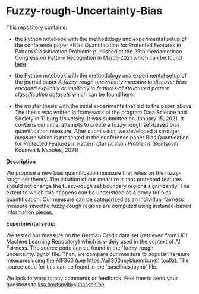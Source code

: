 # Fuzzy-rough-Uncertainty-Bias
This repository contains:
- the Python notebook with the methodology and experimental setup of the conference paper *Bias Quantification for Protected Features in Pattern Classification Problems published at the 25th Iberoamerican Congress on Pattern Recognition in March 2021 which can be found <a href="https://www.researchgate.net/publication/353098759_Bias_Quantification_for_Protected_Features_in_Pattern_Classification_Problems">here</a>.

- the Python notebook with the methodology and experimental setup of the journal paper *A fuzzy-rough uncertainty measure to discover bias encoded explicitly or implicitly in features of structured pattern classification datasets* which can be found <a href="https://www.sciencedirect.com/science/article/pii/S0167865522000058?via%3Dihub">here</a>.

- the master thesis with the initial experiments that led to the paper above. The thesis was written in framework of the program Data Science and Society in Tilburg University. It was submitted on January 15, 2021. It contains our initial attempts to create a fuzzy-rough set-based bias quantification measure. After submission, we developed a stronger measure which is presented in the conference paper Bias Quantication for Protected Features in Pattern Classication Problems (Koutsoviti Koumeri & Napoles, 2021)

**Description**

We propose a new bias quantification measure that relies on the fuzzy-rough set theory. The intuition of our measure is that protected features should not change the fuzzy-rough set boundary regions signiﬁcantly. The extent to which this happens can be understood as a proxy for bias quantiﬁcation. Our measure can be categorized as an individual fairness measure sincethe fuzzy-rough regions are computed using instance-based information pieces. 

**Experimental setup**

We tested our measure on the German Credit data set (retrieved from UCI Machine Learning Repository) which is widely used in the context of AI Fairness. The source code can be found in the 'fuzzy-rough uncertainty.ipynb' file. Then, we compare our measure to popular literature measures using the AIF360 (see https://aif360.mybluemix.net) toolkit. The source code for this can be found in the 'baselines.ipynb' file.

We look forward to any comments or feedback. 
Feel free to send your questions to lisa.koutsoviti@uhasselt.be
